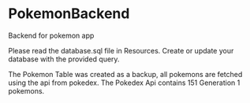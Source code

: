 # PokemonBackend
Backend for pokemon app 

Please read the database.sql file in Resources.
Create or update your database with the provided query.

The Pokemon Table was created as a backup, all pokemons are fetched using the api from pokedex.
The Pokedex Api contains 151 Generation 1 pokemons.
